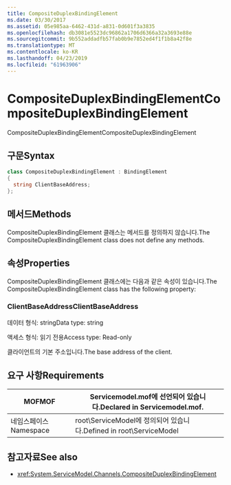 ```yaml
---
title: CompositeDuplexBindingElement
ms.date: 03/30/2017
ms.assetid: 05e985aa-6462-431d-a831-0d601f3a3835
ms.openlocfilehash: db3081e5523dc96862a1706d6366a32a3693e88e
ms.sourcegitcommit: 9b552addadfb57fab0b9e7852ed4f1f1b8a42f8e
ms.translationtype: MT
ms.contentlocale: ko-KR
ms.lasthandoff: 04/23/2019
ms.locfileid: "61963906"
---
```

# <a name="compositeduplexbindingelement"></a><span data-ttu-id="cb9d1-102">CompositeDuplexBindingElement</span><span class="sxs-lookup"><span data-stu-id="cb9d1-102">CompositeDuplexBindingElement</span></span>
<span data-ttu-id="cb9d1-103">CompositeDuplexBindingElement</span><span class="sxs-lookup"><span data-stu-id="cb9d1-103">CompositeDuplexBindingElement</span></span>  
  
## <a name="syntax"></a><span data-ttu-id="cb9d1-104">구문</span><span class="sxs-lookup"><span data-stu-id="cb9d1-104">Syntax</span></span>  
  
```csharp
class CompositeDuplexBindingElement : BindingElement  
{  
  string ClientBaseAddress;  
};  
```  
  
## <a name="methods"></a><span data-ttu-id="cb9d1-105">메서드</span><span class="sxs-lookup"><span data-stu-id="cb9d1-105">Methods</span></span>  
 <span data-ttu-id="cb9d1-106">CompositeDuplexBindingElement 클래스는 메서드를 정의하지 않습니다.</span><span class="sxs-lookup"><span data-stu-id="cb9d1-106">The CompositeDuplexBindingElement class does not define any methods.</span></span>  
  
## <a name="properties"></a><span data-ttu-id="cb9d1-107">속성</span><span class="sxs-lookup"><span data-stu-id="cb9d1-107">Properties</span></span>  
 <span data-ttu-id="cb9d1-108">CompositeDuplexBindingElement 클래스에는 다음과 같은 속성이 있습니다.</span><span class="sxs-lookup"><span data-stu-id="cb9d1-108">The CompositeDuplexBindingElement class has the following property:</span></span>  
  
### <a name="clientbaseaddress"></a><span data-ttu-id="cb9d1-109">ClientBaseAddress</span><span class="sxs-lookup"><span data-stu-id="cb9d1-109">ClientBaseAddress</span></span>  
 <span data-ttu-id="cb9d1-110">데이터 형식: string</span><span class="sxs-lookup"><span data-stu-id="cb9d1-110">Data type: string</span></span>  
  
 <span data-ttu-id="cb9d1-111">액세스 형식: 읽기 전용</span><span class="sxs-lookup"><span data-stu-id="cb9d1-111">Access type: Read-only</span></span>  
  
 <span data-ttu-id="cb9d1-112">클라이언트의 기본 주소입니다.</span><span class="sxs-lookup"><span data-stu-id="cb9d1-112">The base address of the client.</span></span>  
  
## <a name="requirements"></a><span data-ttu-id="cb9d1-113">요구 사항</span><span class="sxs-lookup"><span data-stu-id="cb9d1-113">Requirements</span></span>  
  
|<span data-ttu-id="cb9d1-114">MOF</span><span class="sxs-lookup"><span data-stu-id="cb9d1-114">MOF</span></span>|<span data-ttu-id="cb9d1-115">Servicemodel.mof에 선언되어 있습니다.</span><span class="sxs-lookup"><span data-stu-id="cb9d1-115">Declared in Servicemodel.mof.</span></span>|  
|---------|-----------------------------------|  
|<span data-ttu-id="cb9d1-116">네임스페이스</span><span class="sxs-lookup"><span data-stu-id="cb9d1-116">Namespace</span></span>|<span data-ttu-id="cb9d1-117">root\ServiceModel에 정의되어 있습니다.</span><span class="sxs-lookup"><span data-stu-id="cb9d1-117">Defined in root\ServiceModel</span></span>|  
  
## <a name="see-also"></a><span data-ttu-id="cb9d1-118">참고자료</span><span class="sxs-lookup"><span data-stu-id="cb9d1-118">See also</span></span>

- <xref:System.ServiceModel.Channels.CompositeDuplexBindingElement>
